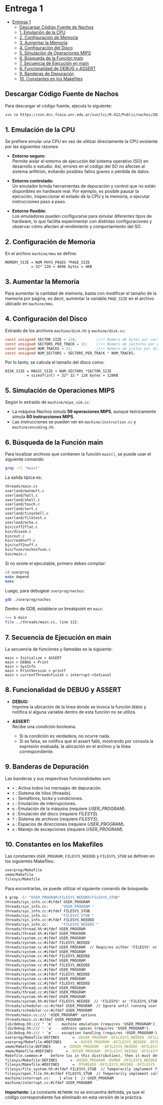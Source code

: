 # Entrega 1

- [Entrega 1](#entrega-1)
  - [Descargar Código Fuente de Nachos](#descargar-código-fuente-de-nachos)
  - [1. Emulación de la CPU](#1-emulación-de-la-cpu)
  - [2. Configuración de Memoria](#2-configuración-de-memoria)
  - [3. Aumentar la Memoria](#3-aumentar-la-memoria)
  - [4. Configuración del Disco](#4-configuración-del-disco)
  - [5. Simulación de Operaciones MIPS](#5-simulación-de-operaciones-mips)
  - [6. Búsqueda de la Función main](#6-búsqueda-de-la-función-main)
  - [7. Secuencia de Ejecución en main](#7-secuencia-de-ejecución-en-main)
  - [8. Funcionalidad de DEBUG y ASSERT](#8-funcionalidad-de-debug-y-assert)
  - [9. Banderas de Depuración](#9-banderas-de-depuración)
  - [10. Constantes en los Makefiles](#10-constantes-en-los-makefiles)

## Descargar Código Fuente de Nachos

Para descargar el código fuente, ejecuta lo siguiente:

```bash
svn co https://svn.dcc.fceia.unr.edu.ar/svn/lcc/R-412/Public/nachos/2025/nachos-unr25a/code/
```

## 1. Emulación de la CPU

Se prefiere emular una CPU en vez de utilizar directamente la CPU existente por las siguientes razones:

- **Entorno seguro:**  
  Permite aislar el entorno de ejecución del sistema operativo (SO) en desarrollo o estudio. Así, errores en el código del SO no afectan al sistema anfitrión, evitando posibles fallos graves o pérdida de datos.

- **Entorno controlado:**  
  Un emulador brinda herramientas de depuración y control que no están disponibles en hardware real. Por ejemplo, es posible pausar la ejecución, inspeccionar el estado de la CPU y la memoria, o ejecutar instrucciones paso a paso.

- **Entorno flexible:**  
  Los emuladores pueden configurarse para simular diferentes tipos de hardware, lo que facilita experimentar con distintas configuraciones y observar cómo afectan al rendimiento y comportamiento del SO.

## 2. Configuración de Memoria

En el archivo `machine/mmu` se define:

```text
MEMORY_SIZE = NUM_PHYS_PAGES *PAGE_SIZE
            = 32* 128 = 4096 bytes = 4KB
```

## 3. Aumentar la Memoria

Para aumentar la cantidad de memoria, basta con modificar el tamaño de la memoria por página, es decir, aumentar la variable `PAGE_SIZE` en el archivo ubicado en `machine/mmu`.

## 4. Configuración del Disco

Extraído de los archivos `machine/disk.hh` y `machine/disk.cc`:

```C
const unsigned SECTOR_SIZE = 128;         ///< Número de bytes por sector de disco.
const unsigned SECTORS_PER_TRACK = 32;    ///< Número de sectores por pista.
const unsigned NUM_TRACKS = 32;           ///< Número de pistas por disco.
const unsigned NUM_SECTORS = SECTORS_PER_TRACK * NUM_TRACKS;
```

Por lo tanto, se calcula el tamaño del disco como:

```text
DISK_SIZE = MAGIC_SIZE + NUM_SECTORS *SECTOR_SIZE
          = sizeof(int) + 32* 32 * 128 bytes ≈ 128KB
```

## 5. Simulación de Operaciones MIPS

Según lo extraído de `machine/mips_sim.cc`:

- La máquina Nachos simula **59 operaciones MIPS**, aunque teóricamente simula **60 instrucciones MIPS**.  
- Las instrucciones se pueden ver en `machine/instruction.cc` y `machine/encoding.hh`.

## 6. Búsqueda de la Función main

Para localizar archivos que contienen la función `main()`, se puede usar el siguiente comando:

```bash
grep -rl "main("
```

La salida típica es:

```bash
threads/main.cc
userland/matmult.c
userland/halt.c
userland/shell.c
userland/touch.c
userland/sort.c
userland/tinyshell.c
userland/filetest.c
userland/echo.c
bin/coff2flat.c
bin/disasm.c
bin/out.c
bin/readnoff.c
bin/coff2noff.c
bin/fuse/nachosfuse.c
bin/main.c
```

Si no existe el ejecutable, primero debes compilar:

```bash
cd userprog
make depend
make
```

Luego, para debugear `userprog/nachos`:

```bash
gdb ./userprog/nachos  
```

Dentro de GDB, establece un breakpoint en `main`:

```bash
>>> b main
file ../threads/main.cc, line 112.
```

## 7. Secuencia de Ejecución en main

La secuencia de funciones y llamadas es la siguiente:

```text
main > Initialize > ASSERT
main > DEBUG > Print
main > SysInfo
main > PrintVersion > printf
main > currentThread>Finish > interrupt->SetLevel
```

## 8. Funcionalidad de DEBUG y ASSERT

- **DEBUG:**  
  Imprime la ubicación de la línea donde se invoca la función `DEBUG` y notifica si alguna variable dentro de esta función no se utiliza.

- **ASSERT:**  
  Recibe una condición booleana.  
  - Si la condición es verdadera, no ocurre nada.  
  - Si es falsa, se notifica que el assert falló, mostrando por consola la expresión evaluada, la ubicación en el archivo y la línea correspondiente.

## 9. Banderas de Depuración

Las banderas y sus respectivas funcionalidades son:

- `+` : Activa todos los mensajes de depuración.
- `t` : Sistema de hilos (threads).
- `s` : Semáforos, locks y condiciones.
- `i` : Emulación de interrupciones.
- `m` : Emulación de la máquina (requiere *USER_PROGRAM*).
- `d` : Emulación del disco (requiere *FILESYS*).
- `f` : Sistema de archivos (requiere *FILESYS*).
- `a` : Espacios de direcciones (requiere *USER_PROGRAM*).
- `e` : Manejo de excepciones (requiere *USER_PROGRAM*).

## 10. Constantes en los Makefiles

Las constantes `USER_PROGRAM`, `FILESYS_NEEDED` y `FILESYS_STUB` se definen en los siguientes Makefiles:

```bash
userprog/Makefile
vmem/Makefile
filesys/Makefile
```

Para encontrarlas, se puede utilizar el siguiente comando de búsqueda:

```bash
$ grep -Er "USER_PROGRAM|FILESYS_NEEDED|FILESYS_STUB"
threads/sys_info.cc:#ifdef USER_PROGRAM
threads/sys_info.cc:      "USER_PROGRAM "
threads/sys_info.cc:#ifdef FILESYS_STUB
threads/sys_info.cc:      "FILESYS_STUB "
threads/sys_info.cc:#ifdef FILESYS_NEEDED
threads/sys_info.cc:      "FILESYS_NEEDED "
threads/thread.hh:#ifdef USER_PROGRAM
threads/thread.hh:#ifdef USER_PROGRAM
threads/system.cc:#ifdef USER_PROGRAM
threads/system.cc:#ifdef FILESYS_NEEDED
threads/system.cc:#ifdef USER_PROGRAM  // Requires either *FILESYS* or *FILESYS_STUB*.
threads/system.cc:#ifdef USER_PROGRAM
threads/system.cc:#ifdef FILESYS_NEEDED
threads/system.cc:#ifdef USER_PROGRAM
threads/system.cc:#ifdef FILESYS_NEEDED
threads/system.cc:#ifdef USER_PROGRAM
threads/system.cc:#ifdef FILESYS_NEEDED
threads/system.cc:#ifdef USER_PROGRAM
threads/system.cc:#ifdef FILESYS_NEEDED
threads/thread.cc:#ifdef USER_PROGRAM
threads/thread.cc:#ifdef USER_PROGRAM
threads/system.hh:#ifdef USER_PROGRAM
threads/system.hh:#ifdef FILESYS_NEEDED  // *FILESYS* or *FILESYS_STUB*.
threads/scheduler.cc:#ifdef USER_PROGRAM  // Ignore until running user programs.
threads/scheduler.cc:#ifdef USER_PROGRAM
threads/main.cc:/// *USER_PROGRAM* options
threads/main.cc:#ifdef USER_PROGRAM
lib/debug.hh:/// * `m` -- machine emulation (requires *USER_PROGRAM*).
lib/debug.hh:/// * `a` -- address spaces (requires *USER_PROGRAM*).
lib/debug.hh:/// * `e` -- exception handling (requires *USER_PROGRAM*).
userprog/Makefile:DEFINES      = -DUSER_PROGRAM -DFILESYS_NEEDED -DFILESYS_STUB \
userprog/Makefile:#DEFINES      = -DUSER_PROGRAM -DFILESYS_NEEDED -DFILESYS
vmem/Makefile:DEFINES      = -DUSER_PROGRAM  -DFILESYS_NEEDED -DFILESYS_STUB -DVMEM \
vmem/Makefile:#DEFINES      = -DUSER_PROGRAM -DFILESYS_NEEDED -DFILESYS -DVMEM -DUSE_TLB
Makefile.common:#    before (as in this distribution), then it must define `FILESYS_STUB`.
filesys/Makefile:DEFINES      = -DUSER_PROGRAM -DVMEM -DFILESYS_NEEDED -DFILESYS -DDFS_TICKS_FIX
filesys/Makefile:#DEFINES      = -DTHREADS -DFILESYS_NEEDED -DFILESYS
filesys/file_system.hh:#ifdef FILESYS_STUB  // Temporarily implement file system calls as calls to
filesys/open_file.hh:#ifdef FILESYS_STUB  // Temporarily implement calls to Nachos file system as
machine/interrupt.cc:    } else {  // USER_PROGRAM
machine/interrupt.cc:#ifdef USER_PROGRAM
```

**Importante:** La constante `NETWORK` no se encuentra definida, ya que el código correspondiente fue eliminado en esta versión de la práctica.

